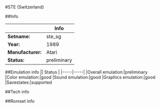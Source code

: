 #STE (Switzerland)

##Info

||Info|
|-----|-----|
|**Setname:**|ste_sg
|**Year:**|1989
|**Manufacturer:**|Atari
|**Status:**|preliminary

##Emulation info
|| Status |
|-----|-----|
|Overall emulation:|preliminary
|Color emulation:|good
|Sound emulation:|good
|Graphics emulation:|good
|Savestates:|supported

##Tech info

##Romset info

<!--- START OF EDITED COMMENT DO NOT TOUCH TEXT ABOVE-->
